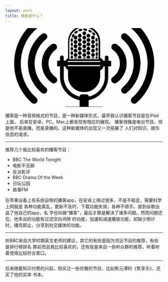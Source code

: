 ```yaml
---
layout: post
title: 播客是什么？
---
```

![播客](/img/podcast.png)

播客是一种音频格式的节目，是一种新媒体形式。最早我认识播客节目是在iPad上面，
后来在安卓，PC，Mac上都发现有相应的展现。
播客很像是电台节目，但是他不是直播，而是录播的。这种新媒体的出现又一次拓展了
人们对知识、娱乐信息的渴求。  

---

推荐几个我比较喜欢的播客节目：  
* BBC The World Tonight
* 电影不无聊
* 反派影评
* BBC Drama Of the Week
* 日坛公园
* 故事FM

在苹果设备上有系统自带的播客app，在安卓上用过很多，不是不稳定，需要科学上网就是
各种功能紊乱，更新不及时，下载功能失效，各种不顺手。直到谷歌出品了他自己的app，名
字也叫做“播客”，最后才算是解决了诸多问题。然而问题还在。他多出的功能有过滤空白间隙
的功能，加速和减速播放功能，却缺少倒计时，播完即止，分享到社交媒体的功能。

---

听BBC来自大学时期英文老师的建议，其它的有些是因为邻近节目的推荐，有些是排行榜排名
靠前而且我比较喜欢的，还有些是来自一些听众群的推荐，听着听着觉得比较符合胃口。

---
后来随着知识付费的兴起，购买过一些优雅的节目，比如焦元溥的《焦享乐》，还买了他的实体
书本。




